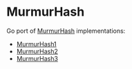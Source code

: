 # MurmurHash

Go port of [MurmurHash](https://github.com/aappleby/smhasher) implementations:
* [MurmurHash1](v1)
* [MurmurHash2](v2)
* [MurmurHash3](v3)
